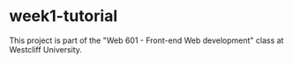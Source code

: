 # week1-tutorial

This project is part of the "Web 601 - Front-end Web development" class at Westcliff University.